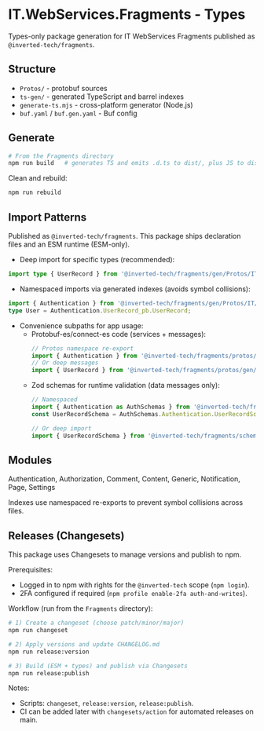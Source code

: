 # IT.WebServices.Fragments - Types

Types-only package generation for IT WebServices Fragments published as `@inverted-tech/fragments`.

## Structure
- `Protos/` - protobuf sources
- `ts-gen/` - generated TypeScript and barrel indexes
- `generate-ts.mjs` - cross-platform generator (Node.js)
- `buf.yaml` / `buf.gen.yaml` - Buf config

## Generate
```bash
# From the Fragments directory
npm run build   # generates TS and emits .d.ts to dist/, plus JS to dist/esm (ESM-only)
```

Clean and rebuild:
```bash
npm run rebuild
```

## Import Patterns
Published as `@inverted-tech/fragments`. This package ships declaration files and an ESM runtime (ESM-only).

- Deep import for specific types (recommended):
```ts
import type { UserRecord } from '@inverted-tech/fragments/gen/Protos/IT/WebServices/Fragments/Authentication/UserRecord_pb';
```

- Namespaced imports via generated indexes (avoids symbol collisions):
```ts
import { Authentication } from '@inverted-tech/fragments/gen/Protos/IT/WebServices/Fragments';
type User = Authentication.UserRecord_pb.UserRecord;
```

- Convenience subpaths for app usage:
  - Protobuf-es/connect-es code (services + messages):
    ```ts
    // Protos namespace re-export
    import { Authentication } from '@inverted-tech/fragments/protos/gen/Protos/IT/WebServices/Fragments';
    // Or deep messages
    import { UserRecord } from '@inverted-tech/fragments/protos/gen/Protos/IT/WebServices/Fragments/Authentication/UserRecord_pb';
    ```
  - Zod schemas for runtime validation (data messages only):
    ```ts
    // Namespaced
    import { Authentication as AuthSchemas } from '@inverted-tech/fragments/schemas/IT/WebServices/Fragments';
    const UserRecordSchema = AuthSchemas.Authentication.UserRecordSchema;

    // Or deep import
    import { UserRecordSchema } from '@inverted-tech/fragments/schemas/IT/WebServices/Fragments/Authentication/UserRecord';
    ```

## Modules
Authentication, Authorization, Comment, Content, Generic, Notification, Page, Settings

Indexes use namespaced re-exports to prevent symbol collisions across files.

## Releases (Changesets)
This package uses Changesets to manage versions and publish to npm.

Prerequisites:
- Logged in to npm with rights for the `@inverted-tech` scope (`npm login`).
- 2FA configured if required (`npm profile enable-2fa auth-and-writes`).

Workflow (run from the `Fragments` directory):
```bash
# 1) Create a changeset (choose patch/minor/major)
npm run changeset

# 2) Apply versions and update CHANGELOG.md
npm run release:version

# 3) Build (ESM + types) and publish via Changesets
npm run release:publish
```

Notes:
- Scripts: `changeset`, `release:version`, `release:publish`.
- CI can be added later with `changesets/action` for automated releases on main.